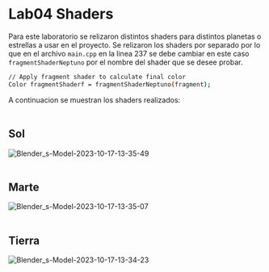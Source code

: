# Lab04 Shaders

Para este laboratorio se relizaron distintos shaders para distintos planetas o estrellas a usar en el proyecto. Se relizaron los shaders por separado por lo que en el archivo `main.cpp` en la linea 237 se debe cambiar en este caso  `fragmentShaderNeptuno` por el nombre del shader que se desee probar.
```bash
// Apply fragment shader to calculate final color
Color fragmentShaderf = fragmentShaderNeptuno(fragment);
```
A continuacion se muestran los shaders realizados:<br><br>
## Sol
![Blender_s-Model-2023-10-17-13-35-49](https://github.com/LINDAINES213/Lab04_Graficas/assets/77686175/ceaa01c6-88ef-45b3-852c-87078276db2b)<br><br>

## Marte
![Blender_s-Model-2023-10-17-13-35-07](https://github.com/LINDAINES213/Lab04_Graficas/assets/77686175/c2008d28-3712-466c-89f5-686a68126da8)<br><br>

## Tierra
![Blender_s-Model-2023-10-17-13-34-23](https://github.com/LINDAINES213/Lab04_Graficas/assets/77686175/6b5d9c17-5d94-4940-aa0f-c3d51d4bfed5)<br><br>
